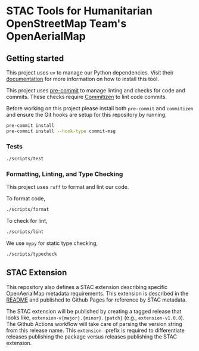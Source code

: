 # STAC Tools for Humanitarian OpenStreetMap Team's OpenAerialMap

## Getting started

This project uses `uv` to manage our Python dependencies. Visit their
[documentation](https://docs.astral.sh/uv/getting-started/installation/) for
more information on how to install this tool.

This project uses [pre-commit](https://pre-commit.com/) to manage linting and
checks for code and commits. These checks require
[Commitizen](https://commitizen-tools.github.io/commitizen/) to lint code commits.

Before working on this project please install both `pre-commit` and `commitizen`
and ensure the Git hooks are setup for this repository by running,

```bash
pre-commit install
pre-commit install --hook-type commit-msg
```

### Tests

```bash
./scripts/test
```

### Formatting, Linting, and Type Checking

This project uses `ruff` to format and lint our code.

To format code,

```bash
./scripts/format
```

To check for lint,

```bash
./scripts/lint
```

We use `mypy` for static type checking,

```bash
./scripts/typecheck
```

## STAC Extension

This repository also defines a STAC extension describing specific OpenAerialMap
metadata requirements. This extension is described in the
[README](./stac-extension/README.md) and published to Github Pages
for reference by STAC metadata.

The STAC extension will be published by creating a tagged release that looks
like, `extension-v{major}.{minor}.{patch}` (e.g., `extension-v1.0.0`). The
Github Actions workflow will take care of parsing the version string from this
release name. This `extension-` prefix is required to differentiate releases
publishing the package versus releases publishing the STAC extension.
